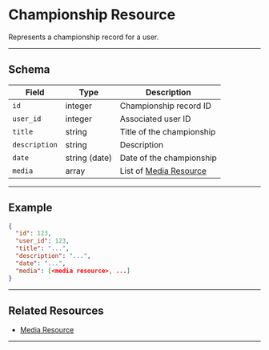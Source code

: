 # Championship Resource

Represents a championship record for a user.


---

## Schema
| Field         | Type            | Description                                 |
|---------------|-----------------|---------------------------------------------|
| `id`          | integer         | Championship record ID                      |
| `user_id`     | integer         | Associated user ID                          |
| `title`       | string          | Title of the championship                   |
| `description` | string          | Description                                 |
| `date`        | string (date)   | Date of the championship                    |
| `media`       | array           | List of [Media Resource](../../media/media_resource.md) |

---

## Example
```json
{
  "id": 123,
  "user_id": 123,
  "title": "...",
  "description": "...",
  "date": "...",
  "media": [<media resource>, ...]
}
```

---

## Related Resources
- [Media Resource](../../media/media_resource.md)

---
